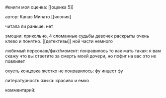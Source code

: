 #книги 
моя оценка: [[оценка 5]]
 
автор: Канаэ Минато  [[япония]

читала ли раньше:  нет

эмоции: прикольно, 4 сломанные судьбы девочек раскрыты очень клево и понятно. [[детективы]] ной части немного

любимый персонаж/факт/момент: понравилось то как мать такая: я вам скажу что вы ответите за смерть моей дочери, но пофиг на вас это не повлияет

охуеть концовка жестко
не понравилось: фу инцест фу

литературность языка: красиво и емко

комментарий:

